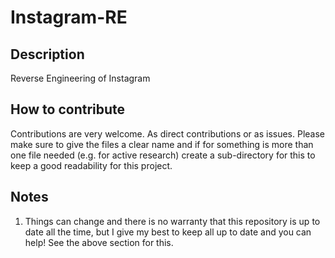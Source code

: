 # Instagram-RE

## Description

Reverse Engineering of Instagram

## How to contribute

Contributions are very welcome. As direct contributions or as issues. Please make sure to give the files a clear name and if for something is more than one file needed (e.g. for active research) create a sub-directory for this to keep a good readability for this project.

## Notes

1. Things can change and there is no warranty that this repository is up to date all the time, but I give my best to keep all up to date and you can help! See the above section for this.
